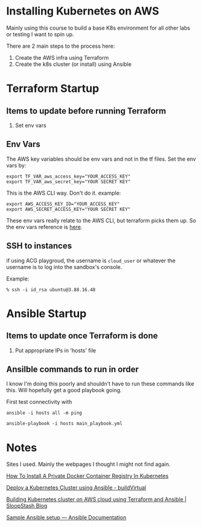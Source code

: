 # Installing Kubernetes on AWS

Mainly using this course to build a base K8s environment for all other labs or testing I want to spin up.

There are 2 main steps to the process here:
1. Create the AWS infra using Terraform
2. Create the k8s cluster (or install) using Ansible

# Terraform Startup

## Items to update before running Terraform
1. Set env vars


## Env Vars

The AWS key variables should be env vars and not in the tf files. Set the env vars by:

```
export TF_VAR_aws_access_key="YOUR_ACCESS_KEY"
export TF_VAR_aws_secret_key="YOUR SECRET KEY"
```

This is the AWS CLI way. Don't do it. example:

```
export AWS_ACCESS_KEY_ID="YOUR_ACCESS_KEY"
export AWS_SECRET_ACCESS_KEY="YOUR SECRET KEY"
```
These env vars really relate to the AWS CLI, but terraform picks them up. So the env vars reference is [here](https://docs.aws.amazon.com/cli/latest/userguide/cli-configure-envvars.html).

## SSH to instances
if using ACG playgroud, the username is `cloud_user` or whatever the username is to log into the sandbox's console.

Example:
```
% ssh -i id_rsa ubuntu@3.88.16.48
```

# Ansible Startup

## Items to update once Terraform is done
1. Put appropriate IPs in 'hosts' file

## Ansilble commands to run in order

I know I'm doing this poorly and shouldn't have to run these commands like this. Will hopefully get a good playbook going.

First test connectivity with

`ansible -i hosts all -m ping`

```
ansible-playbook -i hosts main_playbook.yml
```

# Notes
Sites I used. Mainly the webpages I thought I might not find again.

[How To Install A Private Docker Container Registry In Kubernetes](https://www.paulsblog.dev/how-to-install-a-private-docker-container-registry-in-kubernetes/)

[Deploy a Kubernetes Cluster using Ansible - buildVirtual](https://buildvirtual.net/deploy-a-kubernetes-cluster-using-ansible/)

[Building Kubernetes cluster on AWS cloud using Terraform and Ansible | SloopStash Blog](https://sloopstash.com/blog/building-kubernetes-cluster-on-aws-cloud-using-terraform-and-ansible.html)

[Sample Ansible setup — Ansible Documentation](https://docs.ansible.com/ansible/latest/tips_tricks/sample_setup.html)
